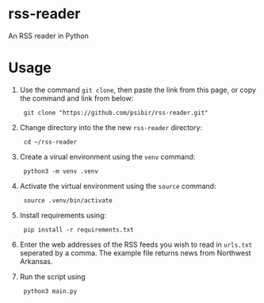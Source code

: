 # rss-reader
An RSS reader in Python
# Usage
1. Use the command `git clone`, then paste the link from this page, or copy the command and link from below:


        git clone "https://github.com/psibir/rss-reader.git"
        
        
2. Change directory into the the new `rss-reader` directory:


        cd ~/rss-reader


3. Create a virual environment using the `venv` command:
        
        
        python3 -m venv .venv
        
        
4. Activate the virtual environment using the `source` command:


        source .venv/bin/activate


5. Install requirements using:


        pip install -r requirements.txt


6. Enter the web addresses of the RSS feeds you wish to read in `urls.txt` seperated by a comma. The example file returns news from Northwest Arkansas.

7. Run the script using 


        python3 main.py


